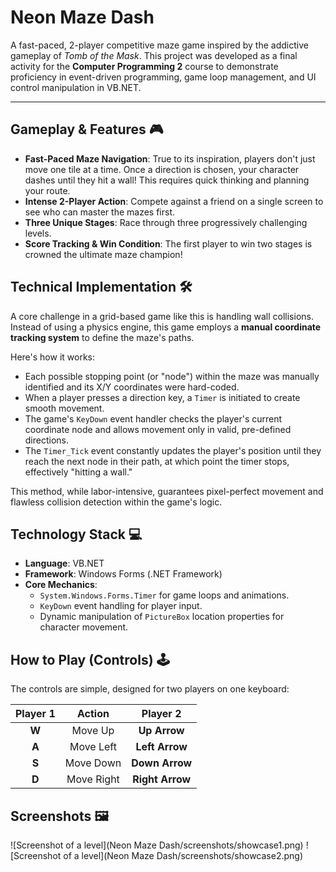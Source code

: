 # Neon Maze Dash

A fast-paced, 2-player competitive maze game inspired by the addictive gameplay of *Tomb of the Mask*. This project was developed as a final activity for the **Computer Programming 2** course to demonstrate proficiency in event-driven programming, game loop management, and UI control manipulation in VB.NET.

---

## Gameplay & Features 🎮

-   **Fast-Paced Maze Navigation**: True to its inspiration, players don't just move one tile at a time. Once a direction is chosen, your character dashes until they hit a wall! This requires quick thinking and planning your route.
-   **Intense 2-Player Action**: Compete against a friend on a single screen to see who can master the mazes first.
-   **Three Unique Stages**: Race through three progressively challenging levels.
-   **Score Tracking & Win Condition**: The first player to win two stages is crowned the ultimate maze champion!

## Technical Implementation 🛠️

A core challenge in a grid-based game like this is handling wall collisions. Instead of using a physics engine, this game employs a **manual coordinate tracking system** to define the maze's paths.

Here's how it works:
-   Each possible stopping point (or "node") within the maze was manually identified and its X/Y coordinates were hard-coded.
-   When a player presses a direction key, a `Timer` is initiated to create smooth movement.
-   The game's `KeyDown` event handler checks the player's current coordinate node and allows movement only in valid, pre-defined directions.
-   The `Timer_Tick` event constantly updates the player's position until they reach the next node in their path, at which point the timer stops, effectively "hitting a wall."

This method, while labor-intensive, guarantees pixel-perfect movement and flawless collision detection within the game's logic.

## Technology Stack 💻

-   **Language**: VB.NET
-   **Framework**: Windows Forms (.NET Framework)
-   **Core Mechanics**:
    -   `System.Windows.Forms.Timer` for game loops and animations.
    -   `KeyDown` event handling for player input.
    -   Dynamic manipulation of `PictureBox` location properties for character movement.

## How to Play (Controls) 🕹️

The controls are simple, designed for two players on one keyboard:

| Player 1 | Action | Player 2 |
| :---: | :---: | :---: |
| **W** | Move Up | **Up Arrow** |
| **A** | Move Left | **Left Arrow** |
| **S** | Move Down | **Down Arrow** |
| **D** | Move Right | **Right Arrow** |

## Screenshots 🖼️

![Screenshot of a level](Neon Maze Dash/screenshots/showcase1.png)
![Screenshot of a level](Neon Maze Dash/screenshots/showcase2.png)
